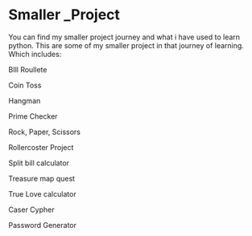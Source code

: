 # Smaller _Project
You can find my smaller project journey and what i have used to learn python. 
This are some of my smaller project in that journey of learning. Which includes:

BIll Roullete

Coin Toss

Hangman 

Prime Checker 

Rock, Paper, Scissors

Rollercoster Project 

Split bill calculator 

Treasure map quest 

True Love calculator 

Caser Cypher

Password  Generator 

